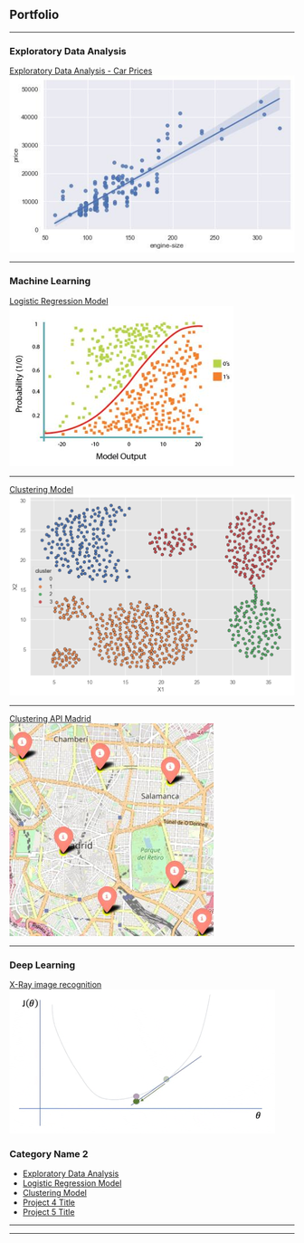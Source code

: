 ## Portfolio

---

### Exploratory Data Analysis

[Exploratory Data Analysis - Car Prices](https://github.com/jjsilvera/data-science-portfolio/blob/main/Exploratory%20Data%20Analysis%20of%20Car%20Prices.ipynb)
<img src="images/cars.jpeg?raw=true"/>

---

### Machine Learning
[Logistic Regression Model](https://github.com/jjsilvera/data-science-portfolio/blob/main/Logistic%20Regression%20model.ipynb)
<img src="images/Sigmoid.JPG?raw=true"/>

---
[Clustering Model](https://github.com/jjsilvera/data-science-portfolio/blob/main/Cluster_analysis.ipynb)
<img src="images/cluster_4.png?raw=true"/>

---
[Clustering API Madrid](https://nbviewer.org/github/jjsilvera/data-science-portfolio/blob/main/Project_Madrid_cafeteria_cluster.ipynb)
<img src="images/Cluster_Madrid.JPG?raw=truee"/>

---
### Deep Learning
[X-Ray image recognition](https://github.com/jjsilvera/data-science-portfolio/blob/main/X-Ray%20image%20recognition.ipynb)
<img src="images/Deep1.png?raw=truee"/>

### Category Name 2

- [Exploratory Data Analysis](https://github.com/jjsilvera/data-science-portfolio/blob/main/Exploratory%20Data%20Analysis%20of%20Car%20Prices.ipynb)
- [Logistic Regression Model](https://github.com/jjsilvera/data-science-portfolio/blob/main/Logistic%20Regression%20model.ipynb)
- [Clustering Model](https://github.com/jjsilvera/data-science-portfolio/blob/main/Cluster_analysis.ipynb)
- [Project 4 Title](http://example.com/)
- [Project 5 Title](http://example.com/)

---




---

